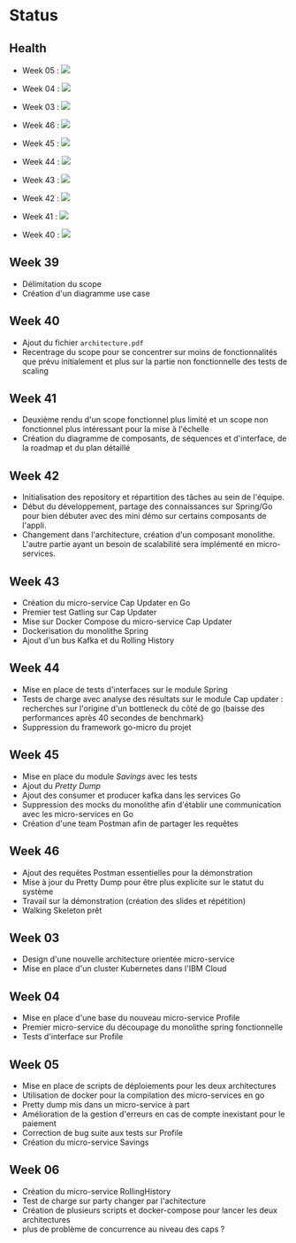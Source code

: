 # Status

## Health

- Week 05 : ![](green.png)

- Week 04 : ![](yellow.png)

- Week 03 : ![](green.png)

- Week 46 : ![](green.png)

- Week 45 : ![](yellow.png) 

- Week 44 : ![](green.png)

- Week 43 : ![](green.png)

- Week 42 : ![](yellow.png)

- Week 41 : ![](green.png)

- Week 40 : ![](yellow.png)


## Week 39

- Délimitation du scope
- Création d'un diagramme use case

## Week 40

- Ajout du fichier `architecture.pdf`
- Recentrage du scope pour se concentrer sur moins de fonctionnalités que prévu initialement et plus sur la partie non fonctionnelle des tests de scaling


## Week 41

- Deuxième rendu d'un scope fonctionnel plus limité et un scope non fonctionnel plus intéressant pour la mise à l'échelle
- Création du diagramme de composants, de séquences et d'interface, de la roadmap et du plan détaillé

## Week 42

- Initialisation des repository et répartition des tâches au sein de l'équipe.
- Début du développement, partage des connaissances sur Spring/Go pour bien débuter avec des mini démo sur certains composants de l'appli.
- Changement dans l'architecture, création d'un composant monolithe.
  L'autre partie ayant un besoin de scalabilité sera implémenté en micro-services.

## Week 43

- Création du micro-service Cap Updater en Go
- Premier test Gatling sur Cap Updater
- Mise sur Docker Compose du micro-service Cap Updater
- Dockerisation du monolithe Spring
- Ajout d'un bus Kafka et du Rolling History


## Week 44

- Mise en place de tests d'interfaces sur le module Spring
- Tests de charge avec analyse des résultats sur le module Cap updater : recherches sur l'origine d'un bottleneck du côté de go (baisse des performances après 40 secondes de benchmark)
- Suppression du framework go-micro du projet

## Week 45 

- Mise en place du module *Savings* avec les tests
- Ajout du *Pretty Dump* 
- Ajout des consumer et producer kafka dans les services Go
- Suppression des mocks du monolithe afin d'établir une communication avec les micro-services en Go 
- Création d'une team Postman afin de partager les requêtes

## Week 46

- Ajout des requêtes Postman essentielles pour la démonstration
- Mise à jour du Pretty Dump pour être plus explicite sur le statut du système
- Travail sur la démonstration (création des slides et répétition)
- Walking Skeleton prêt

## Week 03

- Design d'une nouvelle architecture orientée micro-service
- Mise en place d'un cluster Kubernetes dans l'IBM Cloud

## Week 04
- Mise en place d'une base du nouveau micro-service Profile
- Premier micro-service du découpage du monolithe spring fonctionnelle
- Tests d'interface sur Profile 

## Week 05

- Mise en place de scripts de déploiements pour les deux architectures
- Utilisation de docker pour la compilation des micro-services en go
- Pretty dump mis dans un micro-service à part
- Amélioration de la gestion d'erreurs en cas de compte inexistant pour le paiement
- Correction de bug suite aux tests sur Profile
- Création du micro-service Savings

## Week 06

- Création du micro-service RollingHistory 
- Test de charge sur party changer par l'achitecture
- Création de plusieurs scripts et docker-compose pour lancer les deux architectures
-  plus de problème de concurrence au niveau des caps ? 